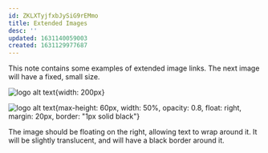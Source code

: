 ```yaml
---
id: ZKLXTyjfxbJySiG9rEMmo
title: Extended Images
desc: ''
updated: 1631140059003
created: 1631129977687
---
```


This note contains some examples of extended image links. The next image will have a fixed, small size.

![logo alt text](/assets/images/logo.png){width: 200px}

![logo alt text](/assets/images/logo.png){max-height: 60px, width: 50%, opacity: 0.8, float: right, margin: 20px, border: "1px solid black"}

The image should be floating on the right, allowing text to wrap around it. It will be slightly translucent, and will have a black border around it.

